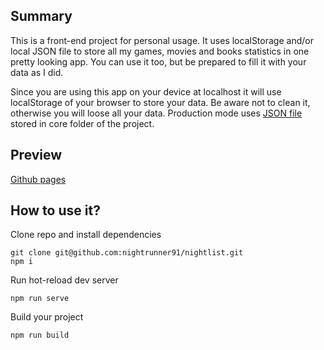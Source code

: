 ## Summary

This is a front-end project for personal usage. It uses localStorage and/or local JSON file to store all my games, movies and books statistics in one pretty looking app. You can use it too, but be prepared to fill it with your data as I did.

Since you are using this app on your device at localhost it will use localStorage of your browser to store your data. Be aware not to clean it, otherwise you will loose all your data. Production mode uses [JSON file](backup.json) stored in core folder of the project.

## Preview

[Github pages](https://nightrunner91.github.io/nightlist/)

## How to use it?

Clone repo and install dependencies
```
git clone git@github.com:nightrunner91/nightlist.git
npm i
```
Run hot-reload dev server
```
npm run serve
```
Build your project
```
npm run build
```
